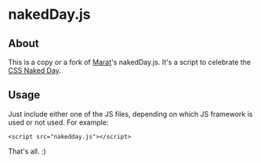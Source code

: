 nakedDay.js
===========

About
-----

This is a copy or a fork of [Marat](http://www.dyatko.ru/)'s nakedDay.js. It's a script to celebrate the [CSS Naked Day](http://naked.dustindiaz.com/).

Usage
-----

Just include either one of the JS files, depending on which JS framework is used or not used. For example:

	<script src="nakedday.js"></script>
	
That's all. :)